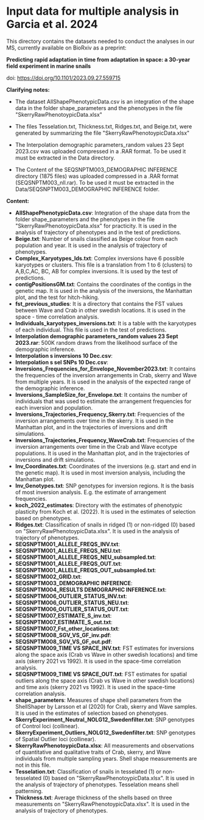 # Input data for multiple analysis in Garcia et al. 2024

This directory contains the datasets needed to conduct the analyses in our MS, currently available on BioRxiv as a preprint:

**Predicting rapid adaptation in time from adaptation in space: a 30-year field experiment in marine snails**

doi: https://doi.org/10.1101/2023.09.27.559715

**Clarifying notes:**

- The dataset AllShapePhenotypicData.csv is an integration of the shape data in the folder shape_parameters and the phenotypes in the file "SkerryRawPhenotoypicData.xlsx"

- The files Tesselation.txt, Thickness.txt, Ridges.txt, and Beige.txt, were generated by summarizing the file "SkerryRawPhenotoypicData.xlsx"

- The Interpolation demographic parameters_random values 23 Sept 2023.csv was uploaded compressed in a .RAR format. To be used it must be extracted in the Data directory.

- The Content of the SEQSNPTM003_DEMOGRAPHIC INFERENCE directory (1875 files) was uploaded compressed in a .RAR format (SEQSNPTM003_nll.rar). To be used it must be extracted in the Data/SEQSNPTM003_DEMOGRAPHIC INFERENCE folder.


**Content:**

- **AllShapePhenotypicData.csv**: 	Integration of the shape data from the folder shape_parameters and the phenotypes in the file "SkerryRawPhenotoypicData.xlsx" for practicity. It is used in the analysis of trajectory of phenotypes and in the test of predictions.
- **Beige.txt**: 	Number of snails classified as Beige colour from each population and year. It is used in the analysis of trajectory of phenotypes.
- **Complex_Karyotypes_Ids.txt**: 	Complex inversions have 6 possible karyotypes or clusters. This file is a translation from 1 to 6 (clusters) to A,B,C,AC, BC, AB for complex inversions. It is used by the test of predictions.
- **contigPositionsGM.txt**: 	Contains the coordinates of the contigs in the genetic map. It is used in the analysis of the inversions, the Manhattan plot, and the test for hitch-hiking.
- **fst_previous_studies**: 	It is a directory that contains the FST values between Wave and Crab in other swedish locations. It is used in the space - time correlation analysis.
- **Individuals_karyotypes_inversions.txt**: 	It is a table with the karyotypes of each individual. This file is used in the test of predictions.
- **Interpolation demographic parameters_random values 23 Sept 2023.rar**: 	500K random draws from the likelihood surface of the demographic inference.
- **Interpolation s inversions 10 Dec.csv**: 	
- **Interpolation s sel SNPs 10 Dec.csv**: 	
- **Inversions_Frequencies_for_Envelope_November2023.txt**: 	It contains the frequencies of the inversion arrangements in Crab, skerry and Wave from multiple years. It is used in the analysis of the expected range of the demographic inference.
- **Inversions_SampleSize_for_Envelope.txt**: 	It contains the number of individuals that was used to estimate the arrangement frequencies for each inversion and population.
- **Inversions_Trajectories_Frequency_Skerry.txt**: 	Frequencies of the inversion arrangements over time in the skerry. It is used in the Manhattan plot, and in the trajectories of inversions and drift simulations.
- **Inversions_Trajectories_Frequency_WaveCrab.txt**: 	Frequencies of the inversion arrangements over time in the Crab and Wave ecotype populations. It is used in the Manhattan plot, and in the trajectories of inversions and drift simulations.
- **Inv_Coordinates.txt**: 	Coordinates of the inversions (e.g. start and end in the genetic map). It is used in most inversion analysis, including the Manhattan plot.
- **Inv_Genotypes.txt**: 	SNP genotypes for inversion regions. It is the basis of most inversion analysis. E.g. the estimate of arrangement frequencies.
- **koch_2022_estimates**: 	Directory with the estimates of phenotypic plasticity from Koch et al. (2022). It is used in the estimates of selection based on phenotypes.
- **Ridges.txt**: 	Classification of snails in ridged (1) or non-ridged (0) based on "SkerryRawPhenotoypicData.xlsx". It is used in the analysis of trajectory of phenotypes.
- **SEQSNPTM001_ALLELE_FREQS_INV.txt**: 	
- **SEQSNPTM001_ALLELE_FREQS_NEU.txt**: 	
- **SEQSNPTM001_ALLELE_FREQS_NEU_subsampled.txt**: 	
- **SEQSNPTM001_ALLELE_FREQS_OUT.txt**: 	
- **SEQSNPTM001_ALLELE_FREQS_OUT_subsampled.txt**: 	
- **SEQSNPTM002_GRID.txt**: 	
- **SEQSNPTM003_DEMOGRAPHIC INFERENCE**: 	
- **SEQSNPTM004_RESULTS DEMOGRAPHIC INFERENCE.txt**: 	
- **SEQSNPTM006_OUTLIER_STATUS_INV.txt**: 	
- **SEQSNPTM006_OUTLIER_STATUS_NEU.txt**: 	
- **SEQSNPTM006_OUTLIER_STATUS_OUT.txt**: 	
- **SEQSNPTM007_ESTIMATE_S_inv.txt**: 	
- **SEQSNPTM007_ESTIMATE_S_out.txt**: 	
- **SEQSNPTM007_Fst_other_locations.txt**: 	
- **SEQSNPTM008_SGV_VS_GF_inv.pdf**: 	
- **SEQSNPTM008_SGV_VS_GF_out.pdf**: 	
- **SEQSNPTM009_TIME VS SPACE_INV.txt**: 	FST estimates for inversions along the space axis (Crab vs Wave in other swedish locations) and time axis (skerry 2021 vs 1992). It is used in the space-time correlation analysis.
- **SEQSNPTM009_TIME VS SPACE_OUT.txt**: 	FST estimates for spatial outliers along the space axis (Crab vs Wave in other swedish locations) and time axis (skerry 2021 vs 1992). It is used in the space-time correlation analysis.
- **shape_parameters**: 	Measures of shape shell parameters from the ShellShaper by Larsson et al (2020) for Crab, skerry and Wave samples. It is used in the estimates of selection based on phenotypes. 
- **SkerryExperiment_Neutral_NOLG12_Swedenfilter.txt**: 	SNP genotypes of Control loci (collinear).
- **SkerryExperiment_Outliers_NOLG12_Swedenfilter.txt**: 	SNP genotypes of Spatial Outlier loci (collinear).
- **SkerryRawPhenotoypicData.xlsx**: 	All measurements and observations of quantitative and qualitative traits of Crab, skerry, and Wave individuals from multiple sampling years. Shell shape measurements are not in this file.
- **Tesselation.txt**: 	Classification of snails in tesselated (1) or non-tesselated (0) based on "SkerryRawPhenotoypicData.xlsx". It is used in the analysis of trajectory of phenotypes. Tesselation means shell patterning.
- **Thickness.txt**: 	Average thickness of the shells based on three measurements on "SkerryRawPhenotoypicData.xlsx". It is used in the analysis of trajectory of phenotypes.
